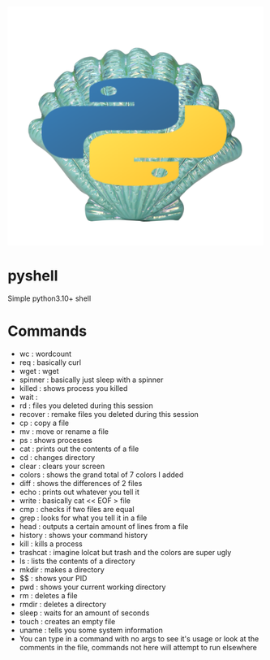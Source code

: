 ![pyshell logo](https://github.com/0xsweat/pyshell/blob/main/pyshell.png)
#     pyshell
Simple python3.10+ shell
# Commands
- wc : wordcount
- req : basically curl
- wget : wget
- spinner : basically just sleep with a spinner
- killed : shows process you killed
- wait :
- rd : files you deleted during this session
- recover : remake files you deleted during this session
- cp : copy a file
- mv : move or rename a file
- ps : shows processes
- cat : prints out the contents of a file
- cd : changes directory
- clear : clears your screen
- colors : shows the grand total of 7 colors I added
- diff : shows the differences of 2 files
- echo : prints out whatever you tell it
- write : basically cat << EOF > file
- cmp : checks if two files are equal
- grep : looks for what you tell it in a file
- head : outputs a certain amount of lines from a file
- history : shows your command history
- kill : kills a process
- trashcat : imagine lolcat but trash and the colors are super ugly
- ls : lists the contents of a directory
- mkdir : makes a directory
- $$ : shows your PID
- pwd : shows your current working directory
- rm : deletes a file
- rmdir : deletes a directory
- sleep : waits for an amount of seconds
- touch : creates an empty file
- uname : tells you some system information
- You can type in a command with no args to see it's usage or look at the comments in the file, commands not here will attempt to run elsewhere
